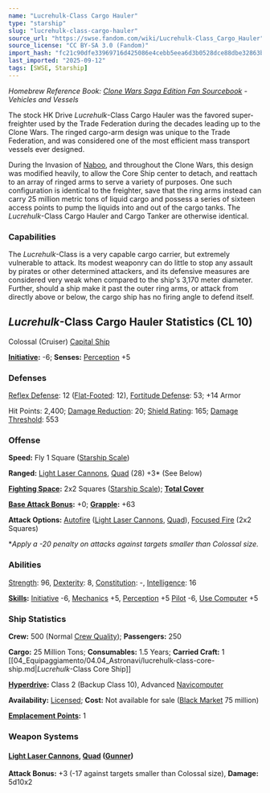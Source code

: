 ```yaml
---
name: "Lucrehulk-Class Cargo Hauler"
type: "starship"
slug: "lucrehulk-class-cargo-hauler"
source_url: "https://swse.fandom.com/wiki/Lucrehulk-Class_Cargo_Hauler"
source_license: "CC BY-SA 3.0 (Fandom)"
import_hash: "fc21c90dfe33969716d425086e4cebb5eea6d3b0528dce88dbe32863b1489ab7"
last_imported: "2025-09-12"
tags: [SWSE, Starship]
---
```

*Homebrew Reference Book: [Clone Wars Saga Edition Fan Sourcebook](https://swse.fandom.com/wiki/Clone_Wars_Saga_Edition_Fan_Sourcebook) - Vehicles and Vessels*

The stock HK Drive *Lucrehulk*-Class Cargo Hauler was the favored super-freighter used by the Trade Federation during the decades leading up to the Clone Wars. The ringed cargo-arm design was unique to the Trade Federation, and was considered one of the most efficient mass transport vessels ever designed.

During the Invasion of [Naboo](https://swse.fandom.com/wiki/Naboo), and throughout the Clone Wars, this design was modified heavily, to allow the Core Ship center to detach, and reattach to an array of ringed arms to serve a variety of purposes. One such configuration is identical to the freighter, save that the ring arms instead can carry 25 million metric tons of liquid cargo and possess a series of sixteen access points to pump the liquids into and out of the cargo tanks. The *Lucrehulk*-Class Cargo Hauler and Cargo Tanker are otherwise identical.

### Capabilities
The *Lucrehulk*-Class is a very capable cargo carrier, but extremely vulnerable to attack. Its modest weaponry can do little to stop any assault by pirates or other determined attackers, and its defensive measures are considered very weak when compared to the ship's 3,170 meter diameter. Further, should a ship make it past the outer ring arms, or attack from directly above or below, the cargo ship has no firing angle to defend itself.

## *Lucrehulk*-Class Cargo Hauler Statistics (CL 10)
Colossal (Cruiser) [Capital Ship](https://swse.fandom.com/wiki/Capital_Ship)

**[Initiative](https://swse.fandom.com/wiki/Initiative):** -6; **Senses:** [Perception](https://swse.fandom.com/wiki/Perception) +5
### Defenses
[Reflex Defense](https://swse.fandom.com/wiki/Reflex_Defense_(Vehicles)): 12 ([Flat-Footed](https://swse.fandom.com/wiki/Flat-Footed): 12), [Fortitude Defense](https://swse.fandom.com/wiki/Fortitude_Defense_(Vehicles)): 53; +14 Armor

Hit Points: 2,400; [Damage Reduction](https://swse.fandom.com/wiki/Damage_Reduction): 20; [Shield Rating](https://swse.fandom.com/wiki/Shield_Rating): 165; [Damage Threshold](https://swse.fandom.com/wiki/Damage_Threshold_(Vehicles)): 553
### Offense
**Speed:** Fly 1 Square ([Starship Scale](https://swse.fandom.com/wiki/Starship_Scale))

**Ranged:** [Light Laser Cannons](https://swse.fandom.com/wiki/Light_Laser_Cannons), [Quad](https://swse.fandom.com/wiki/Quad) (28) +3* (See Below)

**[Fighting Space](https://swse.fandom.com/wiki/Fighting_Space):** 2x2 Squares ([Starship Scale](https://swse.fandom.com/wiki/Starship_Scale)); **[Total Cover](https://swse.fandom.com/wiki/Total_Cover)**

**[Base Attack Bonus](https://swse.fandom.com/wiki/Base_Attack_Bonus):** +0; **[Grapple](https://swse.fandom.com/wiki/Grapple):** +63

**Attack Options:** [Autofire](https://swse.fandom.com/wiki/Autofire_(Vehicle_Combat)) ([Light Laser Cannons](https://swse.fandom.com/wiki/Light_Laser_Cannons), [Quad](https://swse.fandom.com/wiki/Quad)), [Focused Fire](https://swse.fandom.com/wiki/Focused_Fire) (2x2 Squares)

**Apply a -20 penalty on attacks against targets smaller than Colossal size.*
### Abilities
[Strength](https://swse.fandom.com/wiki/Strength): 96, [Dexterity](https://swse.fandom.com/wiki/Dexterity): 8, [Constitution](https://swse.fandom.com/wiki/Constitution): -, [Intelligence](https://swse.fandom.com/wiki/Intelligence): 16

**[Skills](https://swse.fandom.com/wiki/Skills):** [Initiative](https://swse.fandom.com/wiki/Initiative) -6, [Mechanics](https://swse.fandom.com/wiki/Mechanics) +5, [Perception](https://swse.fandom.com/wiki/Perception) +5 [Pilot](https://swse.fandom.com/wiki/Pilot) -6, [Use Computer](https://swse.fandom.com/wiki/Use_Computer) +5
### Ship Statistics
**Crew:** 500 (Normal [Crew Quality](https://swse.fandom.com/wiki/Crew_Quality)); **Passengers:** 250

**Cargo:** 25 Million Tons; **Consumables:** 1.5 Years; **Carried Craft:** 1 [[04_Equipaggiamento/04.04_Astronavi/lucrehulk-class-core-ship.md|*Lucrehulk*-Class Core Ship]]

**[Hyperdrive](https://swse.fandom.com/wiki/Hyperdrive):** Class 2 (Backup Class 10), Advanced [Navicomputer](https://swse.fandom.com/wiki/Navicomputer)

**Availability:** [Licensed](https://swse.fandom.com/wiki/Licensed); **Cost:** Not available for sale ([Black Market](https://swse.fandom.com/wiki/Black_Market) 75 million)

**[Emplacement Points](https://swse.fandom.com/wiki/Emplacement_Points):** 1
### Weapon Systems
#### [**Light Laser Cannons**](https://swse.fandom.com/wiki/Light_Laser_Cannons)**, [Quad](https://swse.fandom.com/wiki/Quad) ([Gunner](https://swse.fandom.com/wiki/Gunner))**
**Attack Bonus:** +3 (-17 against targets smaller than Colossal size), **Damage:** 5d10x2